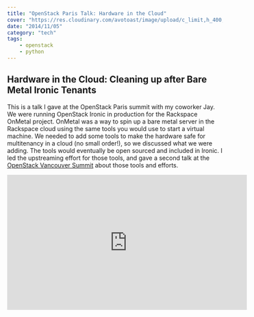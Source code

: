 ```yaml
---
title: "OpenStack Paris Talk: Hardware in the Cloud"
cover: "https://res.cloudinary.com/avotoast/image/upload/c_limit,h_400,q_auto:good,w_600/v1530548189/nangio/Screen_Shot_2018-07-02_at_10.14.30_AM.png"
date: "2014/11/05"
category: "tech"
tags:
    - openstack
    - python
---
```


## Hardware in the Cloud: Cleaning up after Bare Metal Ironic Tenants

This is a talk I gave at the OpenStack Paris summit with my coworker Jay. We were running OpenStack Ironic in production for the Rackspace OnMetal project. OnMetal was a way to spin up a bare metal server in the Rackspace cloud using the same tools you would use to start a virtual machine. We needed to add some tools to make the hardware safe for multitenancy in a cloud (no small order!), so we discussed what we were adding. The tools would eventually be open sourced and included in Ironic. I led the upstreaming effort for those tools, and gave a second talk at the [OpenStack Vancouver Summit](https://www.servercobra.com/openstack-vancouver-talk-operating-ironic/) about those tools and efforts.

<iframe width="560" height="315" src="https://www.youtube.com/embed/2Oi2T2pSGDU" frameborder="0" allow="autoplay; encrypted-media" allowfullscreen></iframe>
